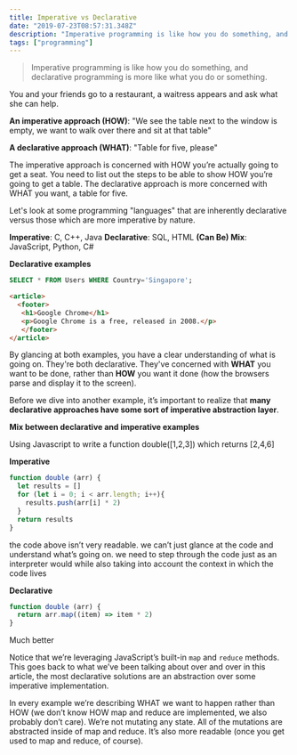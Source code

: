 ```yaml
---
title: Imperative vs Declarative
date: "2019-07-23T08:57:31.348Z"
description: "Imperative programming is like how you do something, and declarative programming is more like what you do or something."
tags: ["programming"]
---
```


> Imperative programming is like how you do something, and declarative programming is more like what you do or something.

You and your friends go to a restaurant, a waitress appears and ask what she can help.

**An imperative approach (HOW)**: "We see the table next to the window is empty, we want to walk over there and sit at that table"

**A declarative approach (WHAT)**: "Table for five, please"

The imperative approach is concerned with HOW you’re actually going to get a seat. You need to list out the steps to be able to show HOW you’re going to get a table. The declarative approach is more concerned with WHAT you want, a table for five.

Let's look at some programming "languages" that are inherently declarative versus those which are more imperative by nature.

**Imperative**: C, C++, Java
**Declarative**: SQL, HTML
**(Can Be) Mix**: JavaScript, Python, C#

**Declarative examples**

```sql
SELECT * FROM Users WHERE Country='Singapore';
```

```html
<article>
  <footer>
   <h1>Google Chrome</h1>
   <p>Google Chrome is a free, released in 2008.</p>
   </footer>
</article>
```

By glancing at both examples, you have a clear understanding of what is going on. They're both declarative. They've concerned with **WHAT** you want to be done, rather than **HOW** you want it done (how the browsers parse and display it to the screen).

Before we dive into another example, it’s important to realize that **many declarative approaches have some sort of imperative abstraction layer**. 

**Mix between declarative and imperative examples**

Using Javascript to write a function double(\[1,2,3]) which returns \[2,4,6]

**Imperative**

```javascript
function double (arr) {
  let results = []
  for (let i = 0; i < arr.length; i++){
    results.push(arr[i] * 2)
  }
  return results
}
```

the code above isn’t very readable. we can’t just glance at the code and understand what’s going on. we need to step through the code just as an interpreter would while also taking into account the context in which the code lives 

**Declarative**

```javascript
function double (arr) {
  return arr.map((item) => item * 2)
}
```

Much better 

Notice that we’re leveraging JavaScript’s built-in `map` and `reduce` methods. This goes back to what we’ve been talking about over and over in this article, the most declarative solutions are an abstraction over some imperative implementation.

In every example we’re describing WHAT we want to happen rather than HOW (we don’t know HOW map and reduce are implemented, we also probably don’t care). We’re not mutating any state. All of the mutations are abstracted inside of map and reduce. It’s also more readable (once you get used to map and reduce, of course).
